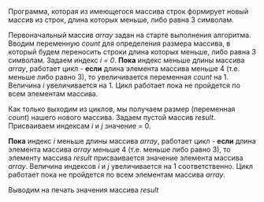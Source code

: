 Программа, которая из имеющегося массива строк формирует новый массив из строк, длина которых меньше, либо равна 3 символам.

Первоначальный массив *array* задан на старте выполнения алгоритма.
Вводим переменную *count* для определения размера массива, в который будем переносить строки длина которых меньше, либо равна 3 символам.
Задаем индекс *i = 0*.
**Пока** индекс меньше длины массива *array*, работает цикл - **если** длина элемента массива меньше 4 (т.е. меньше либо равно 3), то увеличивается переменная *count* на 1. Величина *i* увеличивается на 1. Цикл работает пока не пройдется по всем элементам массива.

Как только выходим из циклов, мы получаем размер (переменная *count*) нашего нового массива. Задаем пустой массив *result*.
Присваиваем индексам *i* и *j* значение = 0.

**Пока** индекс *i* меньше длины массива *array*, работает цикл - **если** длина элемента массива *array* меньше 4 (т.е. меньше либо равно 3), то элементу массива *result* присваивается значение элемента массива *array*. Величина индексов *i* и *j* увеличивается на 1 соответственно. Цикл работает пока не пройдется по всем элементам массива *array*.

Выводим на печать значения массива *result*



